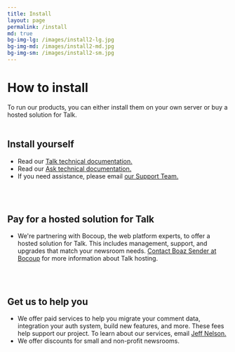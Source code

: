 ```yaml
---
title: Install
layout: page
permalink: /install
md: true
bg-img-lg: /images/install2-lg.jpg
bg-img-md: /images/install2-md.jpg
bg-img-sm: /images/install2-sm.jpg
---
```


# How to install

To run our products, you can either install them on your own server or buy a hosted solution for Talk.
<br/><br/>

## Install yourself

* Read our [Talk technical documentation.](https://docs.coralproject.net/talk)
* Read our [Ask technical documentation.](https://docs.coralproject.net/ask)
* If you need assistance, please email [our Support Team.](mailto:support@coralproject.zendesk.com)

<br/><br/>

## Pay for a hosted solution for Talk

* We're partnering with Bocoup, the web platform experts, to offer a hosted solution for Talk. This includes management, support, and upgrades that match your newsroom needs. [Contact Boaz Sender at Bocoup](mailto:boaz@bocoup.com) for more information about Talk hosting.

<br/><br/>

## Get us to help you

* We offer paid services to help you migrate your comment data, integration your auth system, build new features, and more. These fees help support our project. To learn about our services, email [Jeff Nelson.](mailto:jeff@mozillafoundation.org) 
* We offer discounts for small and non-profit newsrooms.

<br/><br/>
